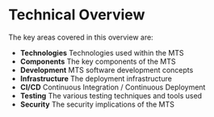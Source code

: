 # Technical Overview

The key areas covered in this overview are:

* **Technologies** Technologies used within the MTS
* **Components** The key components of the MTS
* **Development** MTS software development concepts
* **Infrastructure** The deployment infrastructure
* **CI/CD** Continuous Integration / Continuous Deployment
* **Testing** The various testing techniques and tools used
* **Security** The security implications of the MTS
